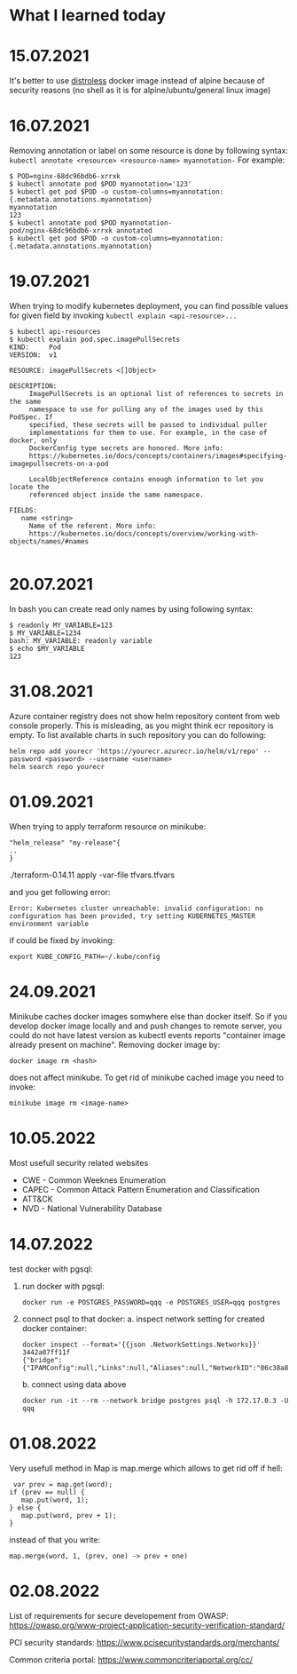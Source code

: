What I learned today
=======================
# 15.07.2021
It's better to use [distroless](https://github.com/GoogleContainerTools/distroless) docker image instead of alpine because of security reasons (no shell as it is for alpine/ubuntu/general linux image)

# 16.07.2021
Removing annotation or label on some resource is done by following syntax:
```kubectl annotate <resource> <resource-name> myannotation-```
For example:
```
$ POD=nginx-68dc96bdb6-xrrxk
$ kubectl annotate pod $POD myannotation='123'
$ kubectl get pod $POD -o custom-columns=myannotation:{.metadata.annotations.myannotation}
myannotation
123
$ kubectl annotate pod $POD myannotation-
pod/nginx-68dc96bdb6-xrrxk annotated
$ kubectl get pod $POD -o custom-columns=myannotation:{.metadata.annotations.myannotation}
```

# 19.07.2021
When trying to modify kubernetes deployment, you can find possible values for given field by invoking ```kubectl explain <api-resource>...``` 
```
$ kubectl api-resources
$ kubectl explain pod.spec.imagePullSecrets      
KIND:     Pod
VERSION:  v1

RESOURCE: imagePullSecrets <[]Object>

DESCRIPTION:
     ImagePullSecrets is an optional list of references to secrets in the same
     namespace to use for pulling any of the images used by this PodSpec. If
     specified, these secrets will be passed to individual puller
     implementations for them to use. For example, in the case of docker, only
     DockerConfig type secrets are honored. More info:
     https://kubernetes.io/docs/concepts/containers/images#specifying-imagepullsecrets-on-a-pod

     LocalObjectReference contains enough information to let you locate the
     referenced object inside the same namespace.

FIELDS:
   name	<string>
     Name of the referent. More info:
     https://kubernetes.io/docs/concepts/overview/working-with-objects/names/#names


```
# 20.07.2021
In bash you can create read only names by using following syntax:
```
$ readonly MY_VARIABLE=123
$ MY_VARIABLE=1234
bash: MY_VARIABLE: readonly variable
$ echo $MY_VARIABLE
123
```
# 31.08.2021
Azure container registry does not show helm repository content from web console properly. This is misleading, as you might think ecr repository is empty. 
To list available charts in such repository you can do following:
```
helm repo add yourecr 'https://yourecr.azurecr.io/helm/v1/repo' --password <password> --username <username>
helm search repo yourecr
```

# 01.09.2021
When trying to apply terraform resource on minikube: 
```
"helm_release" "my-release"{
..
}
```
./terraform-0.14.11 apply -var-file tfvars.tfvars 

and you get following error:
```
Error: Kubernetes cluster unreachable: invalid configuration: no configuration has been provided, try setting KUBERNETES_MASTER environment variable
```
if could be fixed by invoking:
```
export KUBE_CONFIG_PATH=~/.kube/config
```

# 24.09.2021

Minikube caches docker images somwhere else than docker itself. So if you develop docker image locally and and push changes to remote server, you could do not have latest version as kubectl events reports "container image <image-name> already present on machine". Removing docker image by:
```
docker image rm <hash>
```
does not affect minikube.
To get rid of minikube cached image you need to invoke:
```
minikube image rm <image-name>
```

# 10.05.2022
Most usefull security related websites 
- CWE - Common Weeknes Enumeration
- CAPEC - Common Attack Pattern Enumeration and Classification
- ATT&CK 
- NVD - National Vulnerability Database

# 14.07.2022
test docker with pgsql:
1. run docker with pgsql:
     ```
     docker run -e POSTGRES_PASSWORD=qqq -e POSTGRES_USER=qqq postgres
     ```
2. connect psql to that docker:
     a. inspect network setting for created docker container:
     ```
     docker inspect --format='{{json .NetworkSettings.Networks}}' 3442a07ff11f
     {"bridge":{"IPAMConfig":null,"Links":null,"Aliases":null,"NetworkID":"06c38a8d5d2a22d6836a9a221581904bd75a799f737501aa4424539a1fcfa0b3","EndpointID":"322b1eea628768b6e459924e72b61158a9c2c464c9cf8a8d828a08a680bb3687","Gateway":"172.17.0.1","IPAddress":"172.17.0.3","IPPrefixLen":16,"IPv6Gateway":"","GlobalIPv6Address":"","GlobalIPv6PrefixLen":0,"MacAddress":"02:42:ac:11:00:03","DriverOpts":null}}
     ```
     b. connect using data above 
     ```
     docker run -it --rm --network bridge postgres psql -h 172.17.0.3 -U qqq
     ```
     
     
# 01.08.2022
Very usefull method in Map is map.merge which allows to get rid off if hell:
```
 var prev = map.get(word);
if (prev == null) {
   map.put(word, 1);
} else {
   map.put(word, prev + 1);
}
```
instead of that you write:
```
map.merge(word, 1, (prev, one) -> prev + one)
```
     
# 02.08.2022
List of requirements for secure developement from OWASP: https://owasp.org/www-project-application-security-verification-standard/
     
PCI security standards: https://www.pcisecuritystandards.org/merchants/

Common criteria portal: https://www.commoncriteriaportal.org/cc/

